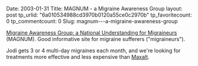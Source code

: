 Date: 2003-01-31
Title: MAGNUM - a Migraine Awareness Group
layout: post
tp_urlid: "6a010534988cd3970b0120a55ce0c2970b"
tp_favoritecount: 0
tp_commentcount: 0
Slug: magnum---a-migraine-awareness-group

<a href="http://www.migraines.org/">Migraine Awareness Group: a National Understanding for Migraineurs</a> (MAGNUM). Good informative site for migraine sufferers (&quot;migraineurs&quot;). 


Jodi gets 3 or 4 multi-day migraines each month, and we&#39;re looking for treatments more effective and less expensive than <a href="http://www.walgreens.com/library/finddrug/druginfo.jhtml?particularDrug=Maxalt-MLT">Maxalt</a>.
